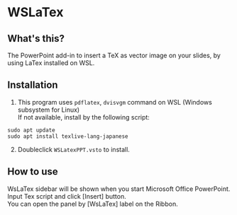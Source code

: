 # WSLaTex


## What's this?

The PowerPoint add-in to insert a TeX as vector image on your slides, by using LaTex installed on WSL. 


## Installation

1. This program uses `pdflatex`, `dvisvgm` command on WSL (Windows subsystem for Linux)  
If not available, install by the following script:
```
sudo apt update
sudo apt install texlive-lang-japanese
```

2. Doubleclick `WSLatexPPT.vsto` to install.


## How to use

WsLaTex sidebar will be shown when you start Microsoft Office PowerPoint.
Input Tex script and click [Insert] button.  
You can open the panel by [WsLaTex] label on the Ribbon.


